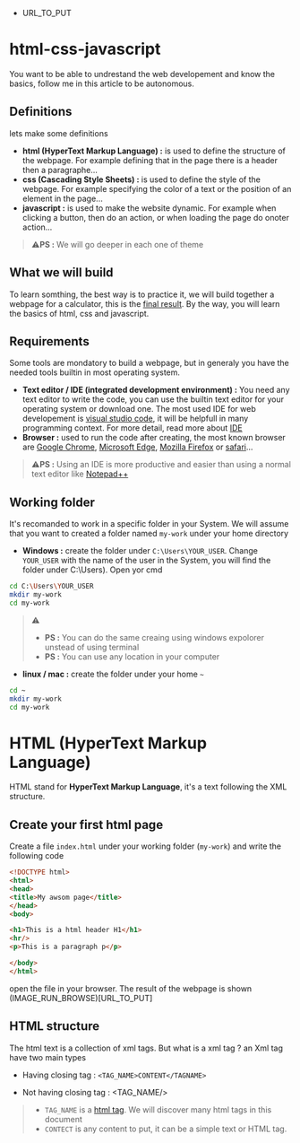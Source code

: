- URL_TO_PUT

# html-css-javascript
You want to be able to undrestand the web developement and know the basics, follow me in this article to be autonomous.  

## Definitions
lets make some definitions
* **html (HyperText Markup Language) :** is used to define the structure of the webpage. For example defining that in the page there is a header then a paragraphe...
* **css (Cascading Style Sheets) :** is used to define the style of the webpage. For example specifying the color of a text or the position of an element in the page...
* **javascript :** is used to make the website dynamic. For example when clicking a button, then do an action, or when loading the page do onoter action...
> ⚠️**PS :** We will go deeper in each one of theme

## What we will build
To learn somthing, the best way is to practice it, we will build together a webpage for a calculator, this is the [final result](URL_TO_PUT). By the way, you will learn the basics of html, css and javascript.

## Requirements
Some tools are mondatory to build a webpage, but in generaly you have the needed tools builtin in most operating system.

* **Text editor / IDE (integrated development environment) :** You need any text editor to write the code, you can use the builtin text editor for your operating system or download one. The most used IDE for web developement is [visual studio code](https://code.visualstudio.com/), it will be helpfull in many programming context. For more detail, read more about [IDE](https://en.wikipedia.org/wiki/Integrated_development_environment)
* **Browser :** used to run the code after creating, the most known browser are [Google Chrome](https://www.google.fr/chrome), [Microsoft Edge](https://www.microsoft.com/edge), [Mozilla Firefox](https://www.mozilla.org/firefox) or [safari](https://www.apple.com/safari/)...
> ⚠️**PS :** Using an IDE is more productive and easier than using a normal text editor like [Notepad++](https://notepad-plus-plus.org/downloads/)

## Working folder
It's recomanded to work in a specific folder in your System. We will assume that you want to created a folder named `my-work` under your home directory
- **Windows :** create the folder under `C:\Users\YOUR_USER`. Change `YOUR_USER` with the name of the user in the System, you will find the folder under C:\Users). Open yor cmd
```sh
cd C:\Users\YOUR_USER
mkdir my-work
cd my-work
```
> ⚠️
> - **PS :** You can do the same creaing using windows expolorer unstead of using terminal
> - **PS :** You can use any location in your computer
- **linux / mac :** create the folder under your home `~`
```sh
cd ~
mkdir my-work
cd my-work
```

# HTML (HyperText Markup Language)
HTML stand for **HyperText Markup Language**, it's a text following the XML structure.
## Create your first html page
Create a file `index.html` under your working folder (`my-work`) and write the following code
```html
<!DOCTYPE html>
<html>
<head>
<title>My awsom page</title>
</head>
<body>

<h1>This is a html header H1</h1>
<hr/>
<p>This is a paragraph p</p>

</body>
</html>
```
 open the file in your browser. The result of the webpage is shown
 (IMAGE_RUN_BROWSE)[URL_TO_PUT] 

## HTML structure
The html text is a collection of xml tags. But what is a xml tag ? an Xml tag have two main types
* Having closing tag : `<TAG_NAME>CONTENT</TAGNAME>`

* Not having closing tag : <TAG_NAME/>
> - `TAG_NAME` is a [html tag](https://developer.mozilla.org/fr/docs/Web/HTML/Element). We will discover many html tags in this document
> - `CONTECT` is any content to put, it can be a simple text or HTML tag. 